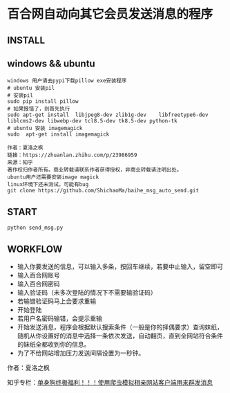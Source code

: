 # 百合网自动向其它会员发送消息的程序


## INSTALL
## windows && ubuntu
 ```
 windows 用户请去pypi下载pillow exe安装程序
 # ubuntu 安装pil
 # 安装pil
 sudo pip install pillow
 # 如果报错了，则首先执行
 sudo apt-get install  libjpeg8-dev zlib1g-dev    libfreetype6-dev liblcms2-dev libwebp-dev tcl8.5-dev tk8.5-dev python-tk
 # ubuntu 安装 imagemagick
 sudo  apt-get install imagemagick

作者：夏洛之枫
链接：https://zhuanlan.zhihu.com/p/23986959
来源：知乎
著作权归作者所有。商业转载请联系作者获得授权，非商业转载请注明出处。
 ubuntu用户还需要安装image magick
 linux环境下还未测试，可能有bug
 git clone https://github.com/ShichaoMa/baihe_msg_auto_send.git
 ```

## START
 ```
 python send_msg.py
 ```
## WORKFLOW
- 输入你要发送的信息，可以输入多条，按回车继续，若要中止输入，留空即可
- 输入百合网账号
- 输入百合网密码
- 输入验证码（未多次登陆的情况下不需要输验证码）
- 若输错验证码马上会要求重输
- 开始登陆
- 若用户名密码输错，会提示重输
- 开始发送消息，程序会根据默认搜索条件（一般是你的择偶要求）查询妹纸，随机从你设置好的消息中选择一条依次发送，自动翻页，直到全网站符合条件的妹纸全都收到你的信息。
- 为了不给网站增加压力发送间隔设置为一秒钟。

作者：夏洛之枫

知乎专栏：[单身狗终极福利！！！使用爬虫模拟相亲网站客户端用来群发消息](https://zhuanlan.zhihu.com/p/23986959)

